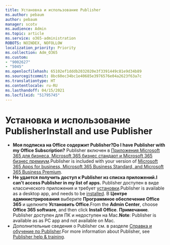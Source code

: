```yaml
---
title: Установка и использование Publisher
ms.author: pebaum
author: pebaum
manager: scotv
ms.audience: Admin
ms.topic: article
ms.service: o365-administration
ROBOTS: NOINDEX, NOFOLLOW
localization_priority: Priority
ms.collection: Adm_O365
ms.custom:
- "9002627"
- "5045"
ms.openlocfilehash: 65102ef1dddb2032020e3f3391449c81e9d34b89
ms.sourcegitcommit: 8bc60ec34bc1e40685e3976576e04a2623f63a7c
ms.translationtype: HT
ms.contentlocale: ru-RU
ms.lasthandoff: 04/15/2021
ms.locfileid: "51795745"
---
```

# <a name="install-and-use-publisher"></a><span data-ttu-id="ea9bb-102">Установка и использование Publisher</span><span class="sxs-lookup"><span data-stu-id="ea9bb-102">Install and use Publisher</span></span>

- <span data-ttu-id="ea9bb-103">**Моя подписка на Office содержит Publisher?**</span><span class="sxs-lookup"><span data-stu-id="ea9bb-103">**Do I have Publisher with my Office Subscription?**</span></span> <span data-ttu-id="ea9bb-104">Publisher включен в [Приложения Microsoft 365 для бизнеса, Microsoft 365 бизнес стандарт и Microsoft 365 бизнес премиум](https://products.office.com/compare-all-microsoft-office-products?activetab=tab:primaryr2).</span><span class="sxs-lookup"><span data-stu-id="ea9bb-104">Publisher is included with your version of [Microsoft 365 Apps for business, Microsoft 365 Business Standard, and Microsoft 365 Business Premium](https://products.office.com/compare-all-microsoft-office-products?activetab=tab:primaryr2).</span></span>
- <span data-ttu-id="ea9bb-105">**Не удается получить доступ к Publisher из списка приложений.**</span><span class="sxs-lookup"><span data-stu-id="ea9bb-105">**I can't access Publisher in my list of apps.**</span></span>  <span data-ttu-id="ea9bb-106">Publisher доступен в виде классического приложения и требует [установки](https://support.office.com/article/Install-Office-apps-from-Office-365-dcf2d841-dac7-455b-9a77-fc8f7ee92702).</span><span class="sxs-lookup"><span data-stu-id="ea9bb-106">Publisher is available as a desktop app, and needs to be [installed](https://support.office.com/article/Install-Office-apps-from-Office-365-dcf2d841-dac7-455b-9a77-fc8f7ee92702).</span></span> <span data-ttu-id="ea9bb-107">В **Центре администрирования** выберите **Программное обеспечение Office 365** и щелкните **Установить Office**.</span><span class="sxs-lookup"><span data-stu-id="ea9bb-107">From the **Admin Center**, choose **Office 365 software**, and then click **Install Office**.</span></span> <span data-ttu-id="ea9bb-108">**Примечание**. Publisher доступен для ПК и недоступен на Mac.</span><span class="sxs-lookup"><span data-stu-id="ea9bb-108">**Note**: Publisher is available as as PC app and not available on Mac.</span></span>
- <span data-ttu-id="ea9bb-109">Дополнительные сведения о Publisher см. в разделе [Справка и обучение по Publisher](https://support.office.com/publisher).</span><span class="sxs-lookup"><span data-stu-id="ea9bb-109">For more information about Publisher, see [Publisher help & training](https://support.office.com/publisher).</span></span>
